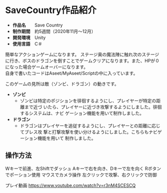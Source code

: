 # SaveCountry作品紹介
- **作品名**　　Save Country
- **制作期間**　約5週間（2020年11月〜12月）
- **開発環境**　Unity
- **使用言語**　C＃

簡単なアクションゲームになります。
ステージ奥の魔法陣に触れ次のステージに行き、ボスのドラゴンを倒すことでゲームクリアになります。また、HPが０になった場合ゲームオーバーになります。<br>
自身で書いたコードはAseet/MyAseet/Scriptの中に入っています。<br>

このゲームの見所は敵（ゾンビ、ドラゴン）の動きです。
- **ゾンビ**
	- ゾンビは特定のポジションを徘徊するようにし、プレイヤーが特定の距離まで近づ
いたら、プレイヤーに近づき攻撃するようにしました。徘徊するシステムは、ナビ
ゲーション機能を用いて制作しました。
- **ドラゴン**
	- ドラゴンはプレイヤーを追従するようにし、プレイヤーとの距離に応じてブレス攻
撃と打撃攻撃を使い分けるようにしました。こちらもナビゲーション機能を用いて
制作しました。


## 操作方法<br>
Wキーで前進、左Shiftでダッシュ
Aキーで右を向き、Dキーで左を向く
Rボタンでポーション使用
マウスでカメラ操作
左クリックで攻撃、右クリックで防御

プレイ動画
https://www.youtube.com/watch?v=r3nM4SCESCQ


